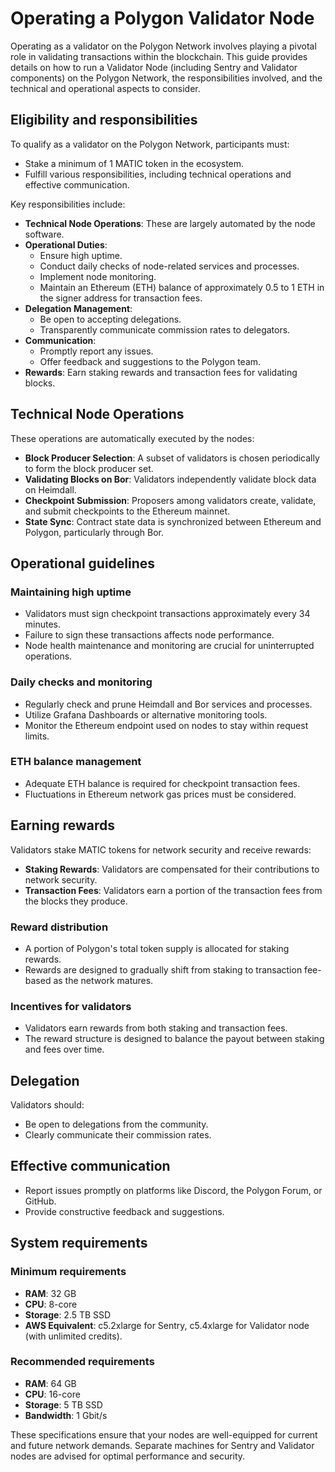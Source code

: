 # Operating a Polygon Validator Node

Operating as a validator on the Polygon Network involves playing a pivotal role in validating transactions within the blockchain. This guide provides details on how to run a Validator Node (including Sentry and Validator components) on the Polygon Network, the responsibilities involved, and the technical and operational aspects to consider.

## Eligibility and responsibilities

To qualify as a validator on the Polygon Network, participants must:

- Stake a minimum of 1 MATIC token in the ecosystem.
- Fulfill various responsibilities, including technical operations and effective communication.

Key responsibilities include:

- **Technical Node Operations**: These are largely automated by the node software.
- **Operational Duties**:
  - Ensure high uptime.
  - Conduct daily checks of node-related services and processes.
  - Implement node monitoring.
  - Maintain an Ethereum (ETH) balance of approximately 0.5 to 1 ETH in the signer address for transaction fees.
- **Delegation Management**:
  - Be open to accepting delegations.
  - Transparently communicate commission rates to delegators.
- **Communication**:
  - Promptly report any issues.
  - Offer feedback and suggestions to the Polygon team.
- **Rewards**: Earn staking rewards and transaction fees for validating blocks.

## Technical Node Operations

These operations are automatically executed by the nodes:

- **Block Producer Selection**: A subset of validators is chosen periodically to form the block producer set.
- **Validating Blocks on Bor**: Validators independently validate block data on Heimdall.
- **Checkpoint Submission**: Proposers among validators create, validate, and submit checkpoints to the Ethereum mainnet.
- **State Sync**: Contract state data is synchronized between Ethereum and Polygon, particularly through Bor.

## Operational guidelines

### Maintaining high uptime

- Validators must sign checkpoint transactions approximately every 34 minutes.
- Failure to sign these transactions affects node performance.
- Node health maintenance and monitoring are crucial for uninterrupted operations.

### Daily checks and monitoring

- Regularly check and prune Heimdall and Bor services and processes.
- Utilize Grafana Dashboards or alternative monitoring tools.
- Monitor the Ethereum endpoint used on nodes to stay within request limits.

### ETH balance management

- Adequate ETH balance is required for checkpoint transaction fees.
- Fluctuations in Ethereum network gas prices must be considered.

## Earning rewards

Validators stake MATIC tokens for network security and receive rewards:

- **Staking Rewards**: Validators are compensated for their contributions to network security.
- **Transaction Fees**: Validators earn a portion of the transaction fees from the blocks they produce.

### Reward distribution

- A portion of Polygon's total token supply is allocated for staking rewards.
- Rewards are designed to gradually shift from staking to transaction fee-based as the network matures.

### Incentives for validators

- Validators earn rewards from both staking and transaction fees.
- The reward structure is designed to balance the payout between staking and fees over time.

## Delegation

Validators should:

- Be open to delegations from the community.
- Clearly communicate their commission rates.

## Effective communication

- Report issues promptly on platforms like Discord, the Polygon Forum, or GitHub.
- Provide constructive feedback and suggestions.

## System requirements

### Minimum requirements

- **RAM**: 32 GB
- **CPU**: 8-core
- **Storage**: 2.5 TB SSD
- **AWS Equivalent**: c5.2xlarge for Sentry, c5.4xlarge for Validator node (with unlimited credits).

### Recommended requirements

- **RAM**: 64 GB
- **CPU**: 16-core
- **Storage**: 5 TB SSD
- **Bandwidth**: 1 Gbit/s

These specifications ensure that your nodes are well-equipped for current and future network demands. Separate machines for Sentry and Validator nodes are advised for optimal performance and security.
